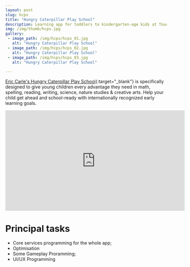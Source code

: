 ```yaml
---
layout: post
slug: hcps
title: "Hungry Caterpillar Play School"
description: Learning app for toddlers to kindergarten-age kids at Touch Press.
img: /img/thumb/hcps.jpg
gallery:
 - image_path: /img/hcps/hcps_01.jpg
   alt: "Hungry Caterpillar Play School"
 - image_path: /img/hcps/hcps_02.jpg
   alt: "Hungry Caterpillar Play School"
 - image_path: /img/hcps/hcps_03.jpg
   alt: "Hungry Caterpillar Play School"
  
---
```


[Eric Carle's Hungry Caterpillar Play School](https://itunes.apple.com/app/apple-store/id1318671922?mt=8){:target="_blank"} is specifically designed to give young children every advantage they need in math, spelling, reading, writing, science, nature studies & creative arts. Help your child get ahead and school-ready with internationally recognized early learning goals.

<p style="text-align:center"><iframe width="560" height="315" src="https://www.youtube.com/watch?v=QUN-rrX9hUU" frameborder="0" allow="autoplay; encrypted-media" allowfullscreen></iframe></p>

# Principal tasks
- Core services programming for the whole app;
- Optimisation
- Some Gameplay Proramming;
- UI/UX Programming
